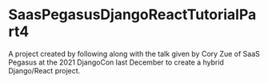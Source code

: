 # SaasPegasusDjangoReactTutorialPart4
A project created by following along with the talk given by Cory Zue of SaaS Pegasus at the 2021 DjangoCon last December to create a hybrid Django/React project.
